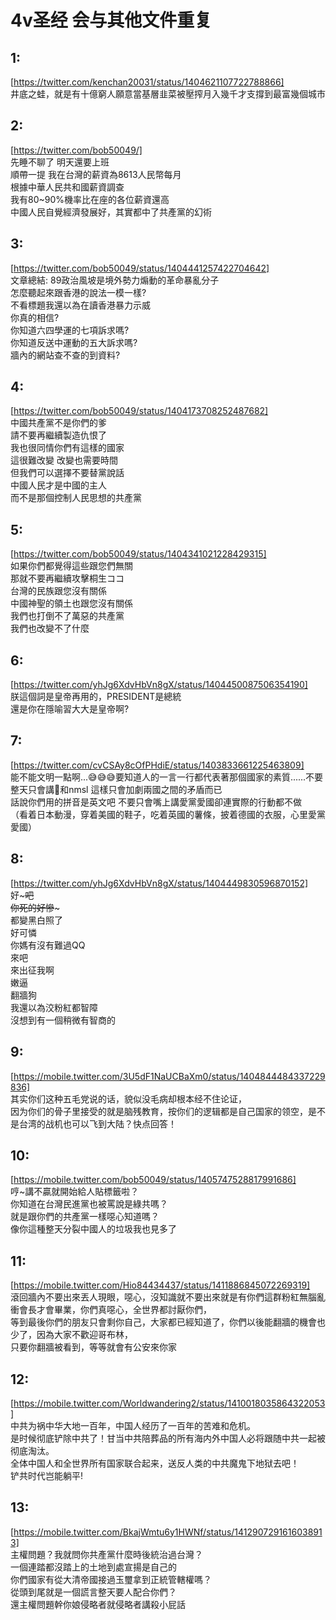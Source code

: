 # 4v圣经 会与其他文件重复

## 1:
[https://twitter.com/kenchan20031/status/1404621107722788866]  
井底之蛙，就是有十億窮人願意當基層韭菜被壓搾月入幾千才支撐到最富幾個城市  

## 2:
[https://twitter.com/bob50049/]  
先睡不聊了 明天還要上班  
順帶一提 我在台灣的薪資為8613人民幣每月  
根據中華人民共和國薪資調查  
我有80~90%機率比在座的各位薪資還高  
中國人民自覺經濟發展好，其實都中了共產黨的幻術  

## 3:
[https://twitter.com/bob50049/status/1404441257422704642]  
文章總結: 89政治風坡是境外勢力煽動的革命暴亂分子  
怎麼聽起來跟香港的說法一模一樣?  
不看標題我還以為在讀香港暴力示威  
你真的相信?  
你知道六四學運的七項訴求嗎?  
你知道反送中運動的五大訴求嗎?  
牆內的網站查不查的到資料?  

## 4:
[https://twitter.com/bob50049/status/1404173708252487682]  
中國共產黨不是你們的爹  
請不要再繼續製造仇恨了  
我也很同情你們有這樣的國家  
這很難改變 改變也需要時間  
但我們可以選擇不要替黨說話  
中國人民才是中國的主人  
而不是那個控制人民思想的共產黨  

## 5:
[https://twitter.com/bob50049/status/1404341021228429315]  
如果你們都覺得這些跟您們無關  
那就不要再繼續攻擊桐生ココ  
台灣的民族跟您沒有關係  
中國神聖的領土也跟您沒有關係  
我們也打倒不了萬惡的共產黨  
我們也改變不了什麼  

## 6:
[https://twitter.com/yhJg6XdvHbVn8gX/status/1404450087506354190]  
朕這個詞是皇帝再用的，PRESIDENT是總統  
還是你在隱喻習大大是皇帝啊?  

## 7:
[https://twitter.com/cvCSAy8cOfPHdiE/status/1403833661225463809]  
能不能文明一點啊...😅😅😅要知道人的一言一行都代表著那個國家的素質......不要整天只會講🐸和nmsl 這樣只會加劇兩國之間的矛盾而已  
話說你們用的拼音是英文吧 不要只會嘴上講愛黨愛國卻連實際的行動都不做  
（看着日本動漫，穿着美國的鞋子，吃着英國的薯條，披着德國的衣服，心里愛黨愛國）  

## 8:
[https://twitter.com/yhJg6XdvHbVn8gX/status/1404449830596870152]  
好~~~吧  
你死的好慘~~~  
都變黑白照了  
好可憐  
你媽有沒有難過QQ  
來吧  
來出征我啊  
嫩逼  
翻牆狗  
我還以為洨粉紅都智障  
沒想到有一個稍微有智商的 

## 9:
[https://mobile.twitter.com/3U5dF1NaUCBaXm0/status/1404844484337229836]  
其实你们这种五毛党说的话，貌似没毛病却根本经不住论证，  
因为你们的骨子里接受的就是脑残教育，按你们的逻辑都是自己国家的领空，是不是台湾的战机也可以飞到大陆？快点回答！  

## 10:
[https://mobile.twitter.com/bob50049/status/1405747528817991686]  
哼~講不贏就開始給人貼標籤啦？  
你知道在台灣民進黨也被罵說是綠共嗎？  
就是跟你們的共產黨一樣噁心知道嗎？  
像你這種整天分裂中國人的垃圾我也見多了  

## 11:
[https://mobile.twitter.com/Hio84434437/status/1411886845072269319]  
滾回牆內不要出來丟人現眼，噁心，沒知識就不要出來就是有你們這群粉紅無腦亂衝會長才會畢業，你們真噁心，全世界都討厭你們，  
等到最後你們的朋友只會剩你自己，大家都已經知道了，你們以後能翻牆的機會也少了，因為大家不歡迎哥布林，  
只要你翻牆被看到，等等就會有公安來你家

## 12:
[https://mobile.twitter.com/Worldwandering2/status/1410018035864322053]  
中共为祸中华大地一百年，中国人经历了一百年的苦难和危机。  
是时候彻底铲除中共了！甘当中共陪葬品的所有海内外中国人必将跟随中共一起被彻底淘汰。  
全体中国人和全世界所有国家联合起来，送反人类的中共魔鬼下地狱去吧！  
铲共时代岂能躺平!

## 13:
[https://mobile.twitter.com/BkajWmtu6y1HWNf/status/1412907291616038913]  
主權問題？我就問你共產黨什麼時後統治過台灣？  
一個連踏都沒踏上的土地到處宣揚是自己的  
你們國家有從大清帝國接過玉璽拿到正統管轄權嗎？  
從頭到尾就是一個謊言整天要人配合你們？  
還主權問題幹你娘侵略者就侵略者講殺小屁話  
